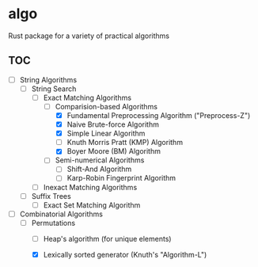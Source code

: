# algo
Rust package for a variety of practical algorithms

## TOC
- [ ] String Algorithms
    - [ ] String Search
        - [ ] Exact Matching Algorithms
            - [ ] Comparision-based Algorithms
                - [x] Fundamental Preprocessing Algorithm ("Preprocess-Z")
                - [x] Naive Brute-force Algorithm
                - [x] Simple Linear Algorithm
                - [ ] Knuth Morris Pratt (KMP) Algorithm
                - [X] Boyer Moore (BM) Algorithm
            - [ ] Semi-numerical Algorithms
                - [ ] Shift-And Algorithm
                - [ ] Karp-Robin Fingerprint Algorithm
        - [ ] Inexact Matching Algorithms
    - [ ] Suffix Trees
        - [ ] Exact Set Matching Algorithm
- [ ] Combinatorial Algorithms
    - [ ] Permutations
        - [ ] Heap's algorithm (for unique elements)
        - [X] Lexically sorted generator (Knuth's "Algorithm-L")
                
